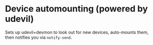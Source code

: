 # Device automounting (powered by udevil)

Sets up udevil+devmon to look out for new devices, auto-mounts them, then notifies you
via `notify-send`.
